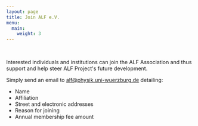 ```yaml
---
layout: page
title: Join ALF e.V.
menu:
  main:
    weight: 3
---
```

<br>

Interested individuals and institutions can join the ALF Association and thus support and help steer ALF Project's future development.
<p> </p>

Simply send an email to alf@physik.uni-wuerzburg.de detailing:
* Name
* Affiliation
* Street and electronic addresses
* Reason for joining
* Annual membership fee amount
